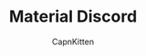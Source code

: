 ---
title: Material Discord
author: CapnKitten
github: https://github.com/CapnKitten/
description_markdown: >-
  A theme based on Google's Material Design
download: https://github.com/CapnKitten/Material-Discord
demo: https://cdn.rawgit.com/CapnKitten/Material-Discord/master/Material-Discord.theme.css
support: https://github.com/CapnKitten/Material-Discord/issues
style: dark
tags:
images:
  - name: Material Discord Preview
    image: /images/themes/Material_Discord_Preview.png
  - name: Material Discord Preview - User Popout
    image: /images/themes/Material_Discord_Preview_-_User_Popout.png
  - name: Material Discord Preview - User Status Picker
    image: /images/themes/Material_Discord_Preview_-_User_Status_Picker.gif
    
layout: product
ghcommentid: 16
---